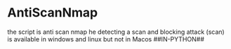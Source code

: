 # AntiScanNmap
the script is anti scan nmap he detecting a scan and blocking attack (scan) is available in windows and linux but not in Macos
##IN-PYTHON##
